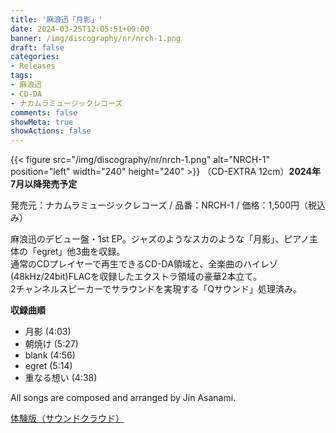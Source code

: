 ```yaml
---
title: '麻浪迅「月影」'
date: 2024-03-25T12:05:51+09:00
banner: /img/discography/nr/nrch-1.png
draft: false
categories:
- Releases
tags:
- 麻浪迅
- CD-DA
- ナカムラミュージックレコーズ
comments: false
showMeta: true
showActions: false
---
```


{{< figure src="/img/discography/nr/nrch-1.png" alt="NRCH-1" position="left" width="240" height="240" >}}
（CD-EXTRA 12cm）**2024年7月以降発売予定**<br>

発売元：ナカムラミュージックレコーズ / 品番：NRCH-1 / 価格：1,500円（税込み）

麻浪迅のデビュー盤・1st EP。ジャズのようなスカのような「月影」、ピアノ主体の「egret」他3曲を収録。<br>
通常のCDプレイヤーで再生できるCD-DA領域と、全楽曲のハイレゾ(48kHz/24bit)FLACを収録したエクストラ領域の豪華2本立て。<br>
2チャンネルスピーカーでサラウンドを実現する「Qサウンド」処理済み。

**収録曲順**
- 月影 (4:03)
- 朝焼け (5:27)
- blank (4:56)
- egret (5:14)
- 重なる想い (4:38)

All songs are composed and arranged by Jin Asanami.

[体験版（サウンドクラウド）](https://soundcloud.com/hayatehay/tsukikage-crossfade)

